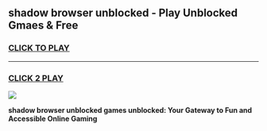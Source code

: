 
## shadow browser unblocked - Play Unblocked Gmaes & Free
<h3>
<a href="https://news.freeplayer.one?title=shadow_browser_unblocked&ref=23F">CLICK TO PLAY</a></h3>
<hr>

<h3>
<a href="https://news.freeplayer.one?title=shadow_browser_unblocked&ref=23F">CLICK 2 PLAY</a>
  
</h3>

<a href="https://news.freeplayer.one?title=shadow_browser_unblocked&ref=23F/"><img src="https://clearcache.store/games.png"></a>


**shadow browser unblocked games unblocked: Your Gateway to Fun and Accessible Online Gaming**
